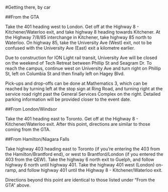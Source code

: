 #Getting there, by car

##From the GTA

Take the 401 heading west to London. Get off at the Highway 8 - Kitchener/Waterloo exit, and take highway 8 heading towards Kitchener. At the Highway 7/8/85 interchange in Kitchener, take highway 85 north to Waterloo. On highway 85, take the University Ave (West) exit, not to be confused with the University Ave (East) exit a kilometre earlier.

Due to construction for ION Light rail transit, University Ave will be closed on the weekend of Tech Retreat between Phillip St and Seagram Dr. To reach the campus, continue west on University Ave and turn right on Phillip St, left on Columbia St and then finally left on Hagey Blvd.

Pick-ups and drop-offs can be done at Mathematics 3, which can be reached by turning left at the stop sign at Ring Road, and turning right at the service road right past the General Services Complex on the right. Detailed parking information will be provided closer to the event date.

##From London/Windsor

Take the 401 heading east to Toronto. Get off at the Highway 8 - Kitchener/Waterloo exit. After this point, directions are similar to those coming from the GTA.

##From Hamilton/Niagara Falls

Take highway 403 heading east to Toronto (if you’re entering the 403 from the Hamilton/Brantford end), or west to Brantford/London (if you entered the 403 from the QEW). Take the highway 6 north exit to Guelph, and follow highway 6 north until highway 401. Take the highway 401 west (London) on-ramp, and follow highway 401 until the Highway 8 - Kitchener/Waterloo exit.

Directions beyond this point are identical to those listed under “From the GTA” above.
